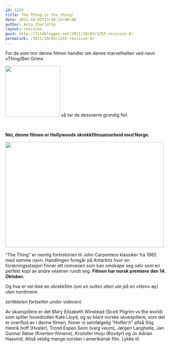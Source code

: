 ```yaml
---
id: 1265
title: The Thing is tha thing!
date: 2011-10-03T13:58:32+00:00
author: Anja Charlotte
layout: revision
guid: http://filmbloggen.net/2011/10/03/1255-revision-8/
permalink: /2011/10/03/1255-revision-8/
---
```

For de som tror denne filmen handler om denne marvelhelten ved navn &laquo;Thing/Ben Grim&raquo;

<a href="http://filmbloggen.net/?attachment_id=1254" rel="attachment wp-att-1254"><img class="alignnone size-medium wp-image-1254" src="http://filmbloggen.net/wp-content/uploads//2011/10/the-thing-300x280.gif" alt="" width="171" height="159" /></a> så tar de dessverre grundig feil.

&nbsp;

**Nei, denne filmen er Hollywoods skrekkfilmsamarbeid med Norge.**

<a href="http://filmbloggen.net/?attachment_id=1253" rel="attachment wp-att-1253"><img class="alignnone size-large wp-image-1253" src="http://filmbloggen.net/wp-content/uploads//2011/10/ovbttgr2-620x413.jpg" alt="" width="496" height="330" /></a>

“The Thing” er nemlig forhistorien til John Carpenters klassiker fra 1982 med samme navn. Handlingen foregår på Antarktis hvor en forskningsstasjon finner ett romvesen som kan omskape seg selv som en perfekt kopi av andre vesener rundt seg. **Filmen har norsk premiere den 14. Oktober.**

Og hva er vel ikke en skrekkfilm _(om en sulten alien ute på en &laquo;liten&raquo; øy)_ uten nordmenn.

_(artikkelen fortsetter under videoen)_

<span class='embed-youtube' style='text-align:center; display: block;'></span>

Av skuespillere er det Mary Elizabeth Winstead (Scott Pilgrim vs the world) som spiller hovedrollen Kate Lloyd, og av blant norske skuespillere, som det er overflod av i denne filmen, finner vi selvfølgelig “Hoffer’n” altså Stig Henrik hoff (Hvaler), Trond Espen Seim (varg veum), Jørgen Langhelle, Jan Gunnar Røise (Knerten-filmene), Kristofer Hivju (Rovdyr) og Jo Adrian Haavind. Altså veldig mange norsker i amerikansk film. Lykke til.